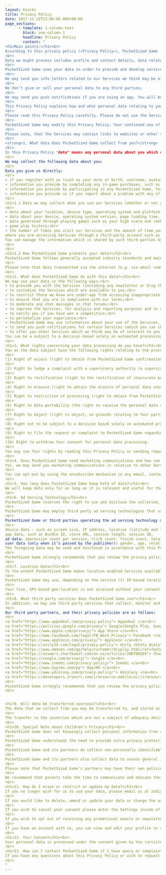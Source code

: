 ```yaml
---
layout: blocks
title: Privacy Policy
date: 2017-11-22T23:00:00.000+00:00
page_sections:
      - template: 1-column-text
        block: one-column-1
        headline: Privacy Policy
        content: "
<h1>Main points:</h1><br>
According to this privacy policy («Privacy Policy»), PocketSized Game  («PocketSized Game»)  also referred to as us/we/our in this Privacy Policy are providers and developers of products such as mobile game application and other services, at which this Privacy Policy is published («Services») under the brand name PocketSized Game;
<br>
Data we might process includes profile and contact details, data related to your use of services including game stats, posts, log in, traffic data, data relating to the device you use to access the services;
<br>
PocketSized Game uses your data in order to provide and develop services, improve and personalize the services, respond to queries and analyze use of our services;
<br>
We may send you info letters related to our Services we think may be of interest to you which you may unsubscribe at any time;
<br>
We don’t give or sell your personal data to any third parties;
<br>
We may send you push notifications if you are using an app. You will be given a one-time option to allow such notifications or not. You can always use your device settings to control these;
<br>
This Privacy Policy explains how and what personal data relating to you we may use in relation to our services. This Privacy Policy complies with General Data Protection Regulation 2016/679 of 27 April 2016 (hereinafter “GDPR”).
<br>
Please read this Privacy Policy carefully. Please do not use the Services if you do not agree to this Privacy Policy.
<br>
PocketSized Game may modify this Privacy Policy. Your continued use of Services will signify your acceptance of the changes to this Privacy Policy. We will notify you about such changes.
<br>
Please note, that the Services may contain links to websites or other services owned and operated by third parties. We do not endorse any such third-party services. We are not responsible or liable for anything that happens to you when you visit or use these services. PocketSized Game strongly recommends that you review the privacy policies and cookie usage of these third parties.
<br>
<strong>1. What data does PocketSized Game collect from you?</strong>
<br>
In this Privacy Policy "data" means any personal data about you which could identify you (by itself or in combination with other data) such as your name, address or email address.
<br>
We may collect the following data about you:
<br>
Data you give us directly:
<br>
- if you register with us (such as your date of birth, username, avatar - picture, password and email address) that you provide by entering any competitions or completing any surveys, including your scores and ranking in any competition;<br>
- information you provide by completing any in-game purchases, such as buying in-game currency and other items;<br>
- information you provide by participating in any PocketSized Game, forums or social media publics;<br>
- information you provide us if you report about a problem with any of Services;<br>
<br>
<h2>1.1 Data we may collect when you use our Services (whether or not you register with us):</h2>
<br>
- data about your location, device type, operating system and platform;<br>
- data about your device, operating system version, page loading time, network, generated device identifier information, hashed MAC address, referral source and IP address.<br>
- data generated through playing games such as your high score and rankings;<br>
- game play history;<br>
- the number of times you visit our Services and the amount of time you spend using the Services;
where you are accessing Services through a third-party account such as Facebook or Google - certain information relating to your account with those third parties including your name, user ID, gender, location (country and/or city specific), email address, date of birth, information from your public profile including friends and connections, log in details, avatar, gender and other information based on your use of our Services.<br>
You can manage the information which is shared by such third parties by amending your preferences through the privacy settings such third parties provide.
<br>
<br>
<h2>1.2 How PocketSized Game protects your data?</h2><br>
PocketSized Game follows generally accepted industry standards and maintains reasonable safeguards to attempt to ensure the security, integrity and privacy of the information in PocketSized Game’s possession.
<br>
Please note that data transmitted via the internet (e.g. via email communication) may be subject to security breaches. Complete protection of your data from third-party access is not possible.
<br>
<h1>2. What does PocketSized Game do with this data?</h1><br>
We may use your data in the following ways:<br>
- to provide you with the Services (including any newsletter or blog that you subscribe to with us (which you can opt out of at any time));<br>
- to customize the Services which are available to you,<br>
- to restrict those we know are under-age from accessing inappropriate content;<br>
- to ensure that you are in compliance with our terms;<br>
- to moderate any chat messages in chat forums;<br>
- to improve the Services, for analysis and reporting purposes and to offer you technical support or respond to your questions. This also includes using data to log any crashes in our provision of the Services, so we may report such interruptions (in this regard, we may use a third party to assist us);<br>
- to notify you if you have won a competition;<br>
- to personalize your experience;<br>
- PocketSized Game may use information about your use of the Services, such as your high scores, game rankings and avatars, in order to provide marketing for Services that we believe may be of interest to you;<br>
- to send you push notifications for certain Services (which you can choose not to accept or turn off by visiting the settings section of your device and selecting the appropriate setting;<br>
- to offer you other Services which we think may be of interest to you, by email or push notifications.<br>
You can be a subject to a decision based solely on automated processing, including profiling. It means that you can receive some information or offers which are based only on automated processing of your personal information (for example, personalized advertisements). You have the right to refuse to be a subject to a decision based solely on automated processing, including profiling. In this regard if You refuse to be a subject to a decision based solely on automated processing, including profiling, please, either don't agree with this Privacy Policy or if you wish to cancel your consent please enter the Settings inside of the mobile application developed by PocketSized Game and choose appropriate option.<br>
<br>
<h1>3. What rights concerning your data processing do you have?</h1><br>
You as the data subject have the following rights relating to the processing of Your personal data:<br>
<br>
(1) Right of access (right to obtain from PocketSized Game confirmation as to whether Your personal data are being processed and other information concerning Your personal data, including information about the purposes of processing, the categories of processed personal data, the categories of recipients of Your personal data, the period of personal data storage, the existence of automated decision-making, including profiling, in respect of Your personal data);
<br>
(2) Right to lodge a complaint with a supervisory authority (a supervisory authority is a state authority in your country which supervises the compliance with GDPR by legal and natural persons that process personal data of data subjects);
<br>
(3) Right to rectification (right to the rectification of inaccurate personal data concerning You);
<br>
(4) Right to erasure (right to obtain the erasure of personal data concerning You);
<br>
(5) Right to restriction of processing (right to obtain from PocketSized Game the restriction of processing on the legal grounds provided in Art.18 GDPR (for example, when the accuracy of the personal data is contested by You or We no longer needs the personal data for the purposes of the processing));
<br>
(6) Right to data portability (the right to receive the personal data concerning You, which You has provided to PocketSized Game, in a structured, commonly used and machine-readable format, and the right to transmit those data to another controller without hindrance from PocketSized Game to which the personal data have been provided);
<br>
(7) Right to object (right to object, on grounds relating to Your particular situation, at any time to processing of personal data concerning You, including the right to object at any time to processing of personal data concerning You for marketing purposes);
<br>
(8) Right not to be subject to a decision based solely on automated processing, including profiling;
<br>
(9) Right to file the request or complaint to PocketSized Game regarding your personal data processing.
<br>
(10) Right to withdraw Your consent for personal data processing.
<br>
You may use Your rights by reading this Privacy Policy or sending requests relating to the rights provided in paras. (3)-(10) to Our e-mail specified in Chapter 13 “How can I contact PocketSized Game if I have query or complaint about data protection?” of this Privacy Policy.
<br>
<h1>4. Does PocketSized Game send marketing communications and how can I opt out?</h1><br>
Yes, we may send you marketing communications in relation to other Services that we think may be of interest to you via email or push notification. This would only ever be in relation to other similar Services of PocketSized Game however. We do not provide your data to third parties so that they can send you marketing materials without your consent.
<br>
You can opt-out by using the unsubscribe mechanism in any email, contact us as set out below or, in relation to push notifications, by choosing not to accept them or by turning them off by visiting the settings on your device and selecting the appropriate setting.
<br>
<h1>5. How long does PocketSized Game keep hold of data?</h1><br>
We will keep data only for as long as it is relevant and useful for the purpose for which it was originally collected while you employ our Services (for example, play our games) and otherwise where required by law, including without limitations whilst you continue to have access to the Services. If you decide to delete an account you have with us and give up using our Services, we will delete your personal data as soon as technically possible. Nevertheless, certain data does stay on our PocketSized Game system for administrative purposes (for archiving purposes, scientific or historical research purposes or statistical purposes and to defend or bring any legal action). We also will process those personal data which is needed to comply with the requirements of applicable laws (e.g. tax and accounting requirements) or for our detection, investigation and prevention of cheating at the Services. Please email us at zodiarkgame@gmail.com for information regarding retention periods.
<br>
<h1>6. Ad Serving Technology</h1><br>
PocketSized Game reserves the right to use and disclose the collected, non-personal data for purposes of advertising by PocketSized Game or PocketSized Game’s partners and contractors. 
<br>
PocketSized Game may employ third party ad serving technologies that use certain methods to collect information as a result of ad serving through Services. 
<br>
PocketSized Game or third parties operating the ad serving technology may use demographic and geo-location information as well as information logged from your hardware or device to ensure that relevant advertising is presented within the Service. PocketSized Game or third parties may collect and use data, for such purposes, including but not limited to, such as:
<br>
device data — such as screen size, IP address, location (latitude and longitude), battery charge level, time zone, etc.,
app data, such as Bundle ID, store URL, session length, session ID,
ad data: impression count per session, click count, finish count, total impression count,
user data (only when it’s passed by the publisher): gender, age, relationship status, interests.
The foregoing data may be used and disclosed in accordance with this Privacy Policy and the privacy policy of the company providing the ad serving technology.
<br>
PocketSized Game strongly recommends that you review the privacy policies and cookie usage of our third parties partners.
<br>
<h1>7. Location Data</h1><br>
To the extent PocketSized Game makes location enabled Services available and you use such Services, PocketSized Game may collect and process your location data to provide location related Services and advertisements. For example, some add-ons or offers may be available at dedicated locations. The location data is processed and stored only for the duration that is required for the provision of the location related Services.
<br>
PocketSized Game may use, depending on the service (1) IP-based location based on the IP address presented by the end-user, (2) fine geo-location data based on coordinates obtained from a mobile device’s GPS radio, or (3) coarse, network-based geo-location data based on proximity of network towers or the location of WiFi networks. 
<br>
Your fine, GPS-based geo-location is not accessed without your consent. Notwithstanding PocketSized Game’ partners who are providing location related parts of the Service, PocketSized Game will not share your GPS geo-location with third parties without your consent. To the extent PocketSized Game makes available GPS geo-location to third parties in accordance with this Privacy Policy, it will be provided anonymously.
<br>
<h1>8. What third party services does PocketSized Game use?</h1><br>
In addition, we may use third party services that collect, monitor and analyse data. Here is the list of third party services we might use.
<br>
Our third party partners, and their privacy policies are as follows:
<br>
<a href="https://www.appodeal.com/privacy-policy"> Appodeal </a><br>
<a href="https://policies.google.com/privacy"> Google(Google Play, Google Play Games, Google Play Services, Google Firebase, Admob) </a><br>
<a href="https://www.apple.com/privacy/"> App Store </a><br>
<a href="https://www.facebook.com/legal/FB_Work_Privacy"> Facebook </a><br>
<a href="https://www.applovin.com/privacy/"> Applovin </a><br>
<a href="https://unity3d.com/legal/privacy-policy"> Unity (Unity Analytics, Unity IAP PURCHASE) </a><br>
<a href="https://www.amazon.com/gp/help/customer/display.html/ref=footer_privacy?ie=UTF8&nodeId=468496"> Amazon </a><br>
<a href="https://answers.chartboost.com/en-us/articles/200780269"> Chartboost </a><br>
<a href="https://vungle.com/privacy/"> Vungle </a><br>
<a href="https://www.inmobi.com/privacy-policy/"> Inmobi </a><br>
<a href="https://www.hyprmx.com/pp"> HyprMX </a><br>
<a href="https://www.adcolony.com/privacy-policy/"> Adcolony </a><br>
<a href="https://developers.ironsrc.com/ironsource-mobile/air/ironsource-mobile-privacy-policy/"> Iron Source</a><br>
<br>
PocketSized Game strongly recommends that you review the privacy policies and cookie usage of our third party partners.
<br>


<h1>9. Will data be transferred overseas?</h1><br>
The data that we collect from you may be transferred to, and stored at, a destination outside of the UK or the European Economic Area ("EEA"), such as the US (where some our third-party cloud-based servers are based). It may also be processed by PocketSized Game companies or by one of our third-party partners operating outside of the UK or EEA. This transfer is required to host the Services, provide you with support services, perform backups of your data, allow you to use the Services and the Website and to process your payment details if you make any in game purchases. We will always ensure that any such transfers are conducted in accordance with relevant laws in order to ensure adequate protection.
<br>
The transfer to the countries which are not a subject of adequacy decision is based on your consent (article 45, 49.1 (a) of GDPR). We will request your consent to data transfer to such countries before we begin our data processing activities. We take all the appropriate measures in order to ensure confidentiality and security of your personal data.
<br>
<h1>10. Special Note about Children’s Privacy</h1><br>
PocketSized Game does not knowingly collect personal information from children under 16 years of age. If PocketSized Game learns that PocketSized Game has inadvertently gathered personal data from children under 16 years of age, PocketSized Game will take reasonable measures to promptly delete such personal data from PocketSized Game’ records.   
<br>
PocketSized Game understands the need to provide extra privacy protections to users who are children. To that end, features and services such as social networking plug-ins, behaviorally targeted advertising, and collection of data for the purpose of building user profiles are not available to users under 16. PocketSized Game also does not allow our third party partners who engage in such practices to access personally identifiable data from users under 16.  
<br>
PocketSized Game and its partners do collect non-personally identifiable (anonymous) data from children.
<br>
PocketSized Game and its partners also collect data to assess general information about the use of products, such as the number of visitors to our sites and services and which sections of a site or service are popular. This data does not identify users.
<br>
Please note that PocketSized Game’s partners may have their own policies related to tracking technologies for analytics and ad-serving purposes. While PocketSized Game requires that, companies comply with PocketSized Game’ privacy policy before PocketSized Game allows those companies to access our sites and services. PocketSized Game encourages parents to review the list of operators below and to become familiar with those parties policies and practices.
<br>
We recommend that parents take the time to communicate and educate their children about Internet Safety.
<br>
<h1>11. How do I erase or restrict or update my data?</h1><br>
If you no longer wish for us to use your data, please email us at zodiarkgame@gmail.com. Please note that this may affect the provision of our Services to you, for example, you may not be able to enter any competitions or make any in game purchases.
<br>
If you would like to delete, amend or update your data or change the way we may use it, then please email us at martin.vuminhduc@gmail.com.
<br>
If you wish to cancel your consent please enter the Settings inside of the mobile application developed by PocketSized Game and choose appropriate option.
<br>
If you wish to opt out of receiving any promotional emails or newsletters you can do so by clicking on the "unsubscribe here" link at the bottom of each email. To change or delete push notifications, visit the settings section on your device and select the appropriate setting.
<br>
If you have an account with us, you can view and edit your profile to change the settings in order to prevent others being able to add you as a friend.
<br>
<h1>12. Your Consent</h1><br>
Your personal data is processed under the consent given by You (article 6.1 (a) of GDPR). We ask You for providing Us with the consent before processing Your personal data.
<br>
<h1>13. How can I contact PocketSized Game if I have query or complaint about data protection?</h1><br>
If you have any questions about this Privacy Policy or wish to request a copy of the data which we hold about you, please contact at martin.vuminhduc@gmail.com.
<br>
"
---
```


